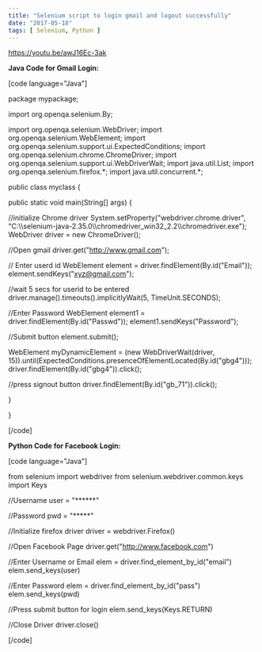 ```yaml
---
title: "Selenium script to login gmail and logout successfully"
date: "2017-05-18"
tags: [ Selenium, Python ]
---
```


https://youtu.be/awJ16Ec-3ak

**Java Code for Gmail Login:**

\[code language="Java"\]

package mypackage;

import org.openqa.selenium.By;

import org.openqa.selenium.WebDriver; import org.openqa.selenium.WebElement; import org.openqa.selenium.support.ui.ExpectedConditions; import org.openqa.selenium.chrome.ChromeDriver; import org.openqa.selenium.support.ui.WebDriverWait; import java.util.List; import org.openqa.selenium.firefox.\*; import java.util.concurrent.\*;

public class myclass {

public static void main(String\[\] args) {

//initialize Chrome driver System.setProperty("webdriver.chrome.driver", "C:\\\\selenium-java-2.35.0\\\\chromedriver\_win32\_2.2\\\\chromedriver.exe"); WebDriver driver = new ChromeDriver();

//Open gmail driver.get("http://www.gmail.com");

// Enter userd id WebElement element = driver.findElement(By.id("Email")); element.sendKeys("xyz@gmail.com");

//wait 5 secs for userid to be entered driver.manage().timeouts().implicitlyWait(5, TimeUnit.SECONDS);

//Enter Password WebElement element1 = driver.findElement(By.id("Passwd")); element1.sendKeys("Password");

//Submit button element.submit();

WebElement myDynamicElement = (new WebDriverWait(driver, 15)).until(ExpectedConditions.presenceOfElementLocated(By.id("gbg4"))); driver.findElement(By.id("gbg4")).click();

//press signout button driver.findElement(By.id("gb\_71")).click();

}

}

\[/code\]

**Python Code for Facebook Login:**

\[code language="Java"\]

from selenium import webdriver from selenium.webdriver.common.keys import Keys

//Username user = "\*\*\*\*\*\*"

//Password pwd = "\*\*\*\*\*"

//Initialize firefox driver driver = webdriver.Firefox()

//Open Facebook Page driver.get("http://www.facebook.com")

//Enter Username or Email elem = driver.find\_element\_by\_id("email") elem.send\_keys(user)

//Enter Password elem = driver.find\_element\_by\_id("pass") elem.send\_keys(pwd)

//Press submit button for login elem.send\_keys(Keys.RETURN)

//Close Driver driver.close()

\[/code\]
